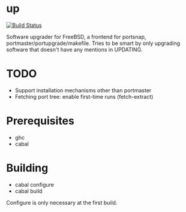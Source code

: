 up
==

[![Build Status](https://travis-ci.org/ppenzin/up.svg?branch=master)](https://travis-ci.org/ppenzin/up)

Software upgrader for FreeBSD, a frontend for portsnap,
portmaster/portupgrade/makefile. Tries to be smart by only upgrading software
that doesn't have any mentions in UPDATING.

# TODO
- Support installation mechanisms other than portmaster
- Fetching port tree: enable first-time runs (fetch-extract)

# Prerequisites
- ghc
- cabal

# Building
- cabal configure
- cabal build

Configure is only necessary at the first build.
